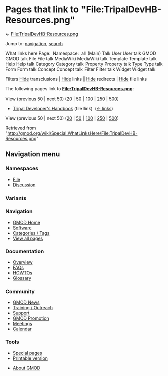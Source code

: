 <div id="mw-page-base" class="noprint">

</div>

<div id="mw-head-base" class="noprint">

</div>

<div id="content" class="mw-body" role="main">

<span id="top"></span>

<div id="mw-js-message" style="display:none;">

</div>



# <span dir="auto">Pages that link to "File:TripalDevHB-Resources.png"</span>

<div id="bodyContent">

<div id="contentSub">

←
[File:TripalDevHB-Resources.png](/wiki/File:TripalDevHB-Resources.png "File:TripalDevHB-Resources.png")

</div>

<div id="jump-to-nav" class="mw-jump">

Jump to: [navigation](#mw-navigation), [search](#p-search)

</div>

<div id="mw-content-text">

What links here Page:  Namespace:  all (Main) Talk User User talk GMOD
GMOD talk File File talk MediaWiki MediaWiki talk Template Template talk
Help Help talk Category Category talk Property Property talk Type Type
talk Form Form talk Concept Concept talk Filter Filter talk Widget
Widget talk

Filters
[Hide](/mediawiki/index.php?title=Special:WhatLinksHere/File:TripalDevHB-Resources.png&hidetrans=1 "Special:WhatLinksHere/File:TripalDevHB-Resources.png")
transclusions \|
[Hide](/mediawiki/index.php?title=Special:WhatLinksHere/File:TripalDevHB-Resources.png&hidelinks=1 "Special:WhatLinksHere/File:TripalDevHB-Resources.png")
links \|
[Hide](/mediawiki/index.php?title=Special:WhatLinksHere/File:TripalDevHB-Resources.png&hideredirs=1 "Special:WhatLinksHere/File:TripalDevHB-Resources.png")
redirects \|
[Hide](/mediawiki/index.php?title=Special:WhatLinksHere/File:TripalDevHB-Resources.png&hideimages=1 "Special:WhatLinksHere/File:TripalDevHB-Resources.png")
file links

The following pages link to
**[File:TripalDevHB-Resources.png](/wiki/File:TripalDevHB-Resources.png "File:TripalDevHB-Resources.png")**:

View (previous 50 \| next 50)
([20](/mediawiki/index.php?title=Special:WhatLinksHere/File:TripalDevHB-Resources.png&limit=20 "Special:WhatLinksHere/File:TripalDevHB-Resources.png")
\|
[50](/mediawiki/index.php?title=Special:WhatLinksHere/File:TripalDevHB-Resources.png&limit=50 "Special:WhatLinksHere/File:TripalDevHB-Resources.png")
\|
[100](/mediawiki/index.php?title=Special:WhatLinksHere/File:TripalDevHB-Resources.png&limit=100 "Special:WhatLinksHere/File:TripalDevHB-Resources.png")
\|
[250](/mediawiki/index.php?title=Special:WhatLinksHere/File:TripalDevHB-Resources.png&limit=250 "Special:WhatLinksHere/File:TripalDevHB-Resources.png")
\|
[500](/mediawiki/index.php?title=Special:WhatLinksHere/File:TripalDevHB-Resources.png&limit=500 "Special:WhatLinksHere/File:TripalDevHB-Resources.png"))

- [Tripal Developer's
  Handbook](/wiki/Tripal_Developer%27s_Handbook "Tripal Developer's Handbook")
  (file link) ‎ <span class="mw-whatlinkshere-tools">([←
  links](/mediawiki/index.php?title=Special:WhatLinksHere&target=Tripal+Developer%27s+Handbook "Special:WhatLinksHere"))</span>

View (previous 50 \| next 50)
([20](/mediawiki/index.php?title=Special:WhatLinksHere/File:TripalDevHB-Resources.png&limit=20 "Special:WhatLinksHere/File:TripalDevHB-Resources.png")
\|
[50](/mediawiki/index.php?title=Special:WhatLinksHere/File:TripalDevHB-Resources.png&limit=50 "Special:WhatLinksHere/File:TripalDevHB-Resources.png")
\|
[100](/mediawiki/index.php?title=Special:WhatLinksHere/File:TripalDevHB-Resources.png&limit=100 "Special:WhatLinksHere/File:TripalDevHB-Resources.png")
\|
[250](/mediawiki/index.php?title=Special:WhatLinksHere/File:TripalDevHB-Resources.png&limit=250 "Special:WhatLinksHere/File:TripalDevHB-Resources.png")
\|
[500](/mediawiki/index.php?title=Special:WhatLinksHere/File:TripalDevHB-Resources.png&limit=500 "Special:WhatLinksHere/File:TripalDevHB-Resources.png"))

</div>

<div class="printfooter">

Retrieved from
"<http://gmod.org/wiki/Special:WhatLinksHere/File:TripalDevHB-Resources.png>"

</div>

<div id="catlinks" class="catlinks catlinks-allhidden">

</div>

<div class="visualClear">

</div>

</div>

</div>

<div id="mw-navigation">

## Navigation menu

<div id="mw-head">



<div id="left-navigation">

<div id="p-namespaces" class="vectorTabs" role="navigation"
aria-labelledby="p-namespaces-label">

### Namespaces

- <span id="ca-nstab-image"><a href="/wiki/File:TripalDevHB-Resources.png" accesskey="c"
  title="View the file page [c]">File</a></span>
- <span id="ca-talk"><a
  href="/mediawiki/index.php?title=File_talk:TripalDevHB-Resources.png&amp;action=edit&amp;redlink=1"
  accesskey="t"
  title="Discussion about the content page [t]">Discussion</a></span>

</div>

<div id="p-variants" class="vectorMenu emptyPortlet" role="navigation"
aria-labelledby="p-variants-label">

### 

### Variants[](#)

<div class="menu">

</div>

</div>

</div>





</div>

</div>

</div>

<div id="mw-panel">

<div id="p-logo" role="banner">

<a href="/wiki/Main_Page"
style="background-image: url(http://gmod.org/images/GMOD-cogs.png);"
title="Visit the main page"></a>

</div>

<div id="p-Navigation" class="portal" role="navigation"
aria-labelledby="p-Navigation-label">

### Navigation

<div class="body">

- <span id="n-GMOD-Home">[GMOD Home](/wiki/Main_Page)</span>
- <span id="n-Software">[Software](/wiki/GMOD_Components)</span>
- <span id="n-Categories-.2F-Tags">[Categories /
  Tags](/wiki/Categories)</span>
- <span id="n-View-all-pages">[View all
  pages](/wiki/Special:AllPages)</span>

</div>

</div>

<div id="p-Documentation" class="portal" role="navigation"
aria-labelledby="p-Documentation-label">

### Documentation

<div class="body">

- <span id="n-Overview">[Overview](/wiki/Overview)</span>
- <span id="n-FAQs">[FAQs](/wiki/Category:FAQ)</span>
- <span id="n-HOWTOs">[HOWTOs](/wiki/Category:HOWTO)</span>
- <span id="n-Glossary">[Glossary](/wiki/Glossary)</span>

</div>

</div>

<div id="p-Community" class="portal" role="navigation"
aria-labelledby="p-Community-label">

### Community

<div class="body">

- <span id="n-GMOD-News">[GMOD News](/wiki/GMOD_News)</span>
- <span id="n-Training-.2F-Outreach">[Training /
  Outreach](/wiki/Training_and_Outreach)</span>
- <span id="n-Support">[Support](/wiki/Support)</span>
- <span id="n-GMOD-Promotion">[GMOD
  Promotion](/wiki/GMOD_Promotion)</span>
- <span id="n-Meetings">[Meetings](/wiki/Meetings)</span>
- <span id="n-Calendar">[Calendar](/wiki/Calendar)</span>

</div>

</div>

<div id="p-tb" class="portal" role="navigation"
aria-labelledby="p-tb-label">

### Tools

<div class="body">

- <span id="t-specialpages"><a href="/wiki/Special:SpecialPages" accesskey="q"
  title="A list of all special pages [q]">Special pages</a></span>
- <span id="t-print"><a
  href="/mediawiki/index.php?title=Special:WhatLinksHere/File:TripalDevHB-Resources.png&amp;printable=yes"
  rel="alternate" accesskey="p"
  title="Printable version of this page [p]">Printable version</a></span>

</div>

</div>

</div>

</div>

<div id="footer" role="contentinfo">

- <span id="footer-places-about">[About
  GMOD](/wiki/GMOD:About "GMOD:About")</span>

<!-- -->






</div>
